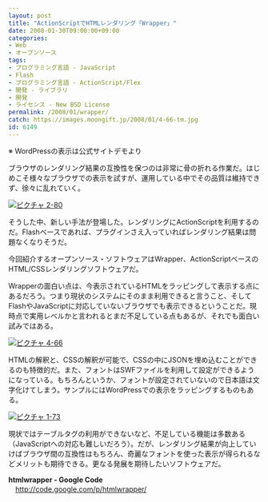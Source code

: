 ```yaml
---
layout: post
title: "ActionScriptでHTMLレンダリング「Wrapper」"
date: 2008-01-30T09:00:00+09:00
categories:
- Web
- オープンソース
tags: 
- プログラミング言語 - JavaScript
- Flash
- プログラミング言語 - ActionScript/Flex
- 開発 - ライブラリ
- 開発
- ライセンス - New BSD License
permalink: /2008/01/wrapper/
catch: https://images.moongift.jp/2008/01/4-66-tm.jpg
id: 6149
---
```

※ WordPressの表示は公式サイトデモより   
  
ブラウザのレンダリング結果の互換性を保つのは非常に骨の折れる作業だ。はじめこそ様々なブラウザでの表示を試すが、運用している中でその品質は維持できず、徐々に乱れていく。   
  
[![ピクチャ 2-80](https://images.moongift.jp/2008/01/2-80-tm.jpg)](https://images.moongift.jp/2008/01/2-80.png)  
  
そうした中、新しい手法が登場した。レンダリングにActionScriptを利用するのだ。Flashベースであれば、プラグインさえ入っていればレンダリング結果は問題なくなりそうだ。   
  
今回紹介するオープンソース・ソフトウェアはWrapper、ActionScriptベースのHTML/CSSレンダリングソフトウェアだ。   
<!--more-->  
Wrapperの面白い点は、今表示されているHTMLをラッピングして表示する点にあるだろう。つまり現状のシステムにそのまま利用できると言うこと、そしてFlashやJavaScriptに対応していないブラウザでも表示できるということだ。現時点で実用レベルかと言われるとまだ不足している点もあるが、それでも面白い試みではある。   
  
[![ピクチャ 4-66](https://images.moongift.jp/2008/01/4-66-tm.jpg)](https://images.moongift.jp/2008/01/4-66.png)  
  
HTMLの解釈と、CSSの解釈が可能で、CSSの中にJSONを埋め込むことができるのも特徴的だ。また、フォントはSWFファイルを利用して設定ができるようになっている。もちろんというか、フォントが設定されていないので日本語は文字化けてしまう。サンプルにはWordPressでの表示をラッピングするものもある。   
  
[![ピクチャ 1-73](https://images.moongift.jp/2008/01/1-73-tm.jpg)](https://images.moongift.jp/2008/01/1-73.png)  
  
現状ではテーブルタグの利用ができないなど、不足している機能は多数ある（JavaScriptへの対応も難しいだろう）。だが、レンダリング結果が向上していけばブラウザ間の互換性はもちろん、奇麗なフォントを使った表示が得られるなどメリットも期待できる。更なる発展を期待したいソフトウェアだ。   
  
**htmlwrapper - Google Code**   
　[http://code.google.com/p/htmlwrapper/   
](http://code.google.com/p/htmlwrapper/)

